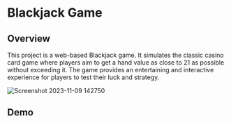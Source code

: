 <!DOCTYPE html>
<html>
<head>
    <title>Blackjack Game</title>
</head>
<body>

<h1>Blackjack Game</h1>

<h2>Overview</h2>

<p>This project is a web-based Blackjack game. It simulates the classic casino card game where players aim to get a hand value as close to 21 as possible without exceeding it. The game provides an entertaining and interactive experience for players to test their luck and strategy.</p>

![Screenshot 2023-11-09 142750](https://github.com/Haiderghadi/Blackjack/assets/130603999/9e154aa0-9ca1-410d-b335-1ef1ccdde0be)


<h2>Demo</h2>

<p></p>

</body>
</html>
